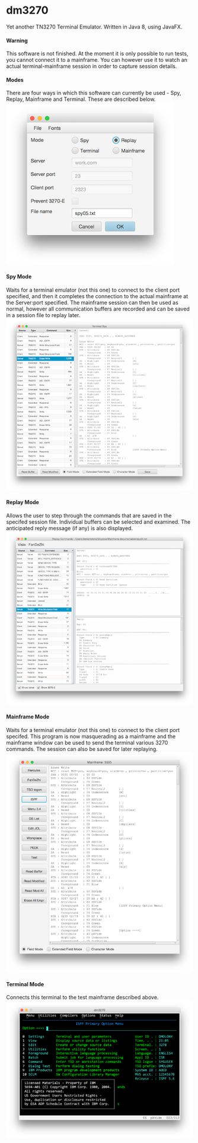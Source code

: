 # dm3270
Yet another TN3270 Terminal Emulator. Written in Java 8, using JavaFX.
#### Warning
This software is not finished. At the moment it is only possible to run tests, you cannot connect it to a mainframe. You can however use it to watch an actual terminal-mainframe session in order to capture session details.
#### Modes
There are four ways in which this software can currently be used - Spy, Replay, Mainframe and Terminal. These are described below.                
![Initial screen](main1.png?raw=true "initial screen")
#### Spy Mode
Waits for a terminal emulator (not this one) to connect to the client port specified, and then it completes the connection to the actual mainframe at the Server:port specified. The mainframe session can then be used as normal, however all communication buffers are recorded and can be saved in a session file to replay later.
![Spy screen](spy.png?raw=true "spy screen")
#### Replay Mode
Allows the user to step through the commands that are saved in the specifed session file. Individual buffers can be selected and examined. The anticipated reply message (if any) is also displayed.
![Replay screen](replay.png?raw=true "replay screen")
#### Mainframe Mode
Waits for a terminal emulator (not this one) to connect to the client port specifed. This program is now masquerading as a mainframe and the mainframe window can be used to send the terminal various 3270 commands. The session can also be saved for later replaying.
![Mainframe screen](mainframe.png?raw=true "mainframe screen")
#### Terminal Mode
Connects this terminal to the test mainframe described above.
![Terminal screen](console.png?raw=true "dm3270")
